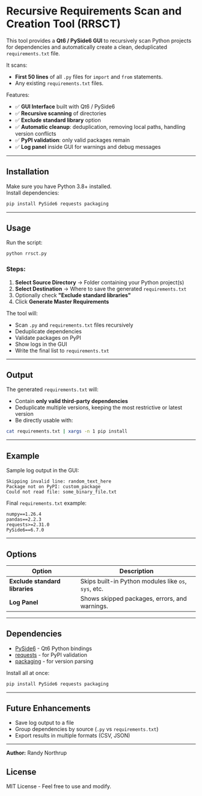 # Recursive Requirements Scan and Creation Tool (RRSCT)

This tool provides a **Qt6 / PySide6 GUI** to recursively scan Python projects for dependencies and automatically create a clean, deduplicated `requirements.txt` file.
  
It scans:
- **First 50 lines** of all `.py` files for `import` and `from` statements.
- Any existing `requirements.txt` files.

Features:
- ✅ **GUI Interface** built with Qt6 / PySide6  
- ✅ **Recursive scanning** of directories  
- ✅ **Exclude standard library** option  
- ✅ **Automatic cleanup**: deduplication, removing local paths, handling version conflicts  
- ✅ **PyPI validation**: only valid packages remain  
- ✅ **Log panel** inside GUI for warnings and debug messages  

---

## Installation

Make sure you have Python 3.8+ installed.  
Install dependencies:

```bash
pip install PySide6 requests packaging
```

---

## Usage

Run the script:

```bash
python rrsct.py
```

### Steps:
1. **Select Source Directory** → Folder containing your Python project(s)  
2. **Select Destination** → Where to save the generated `requirements.txt`  
3. Optionally check **"Exclude standard libraries"**  
4. Click **Generate Master Requirements**  

The tool will:
- Scan `.py` and `requirements.txt` files recursively
- Deduplicate dependencies
- Validate packages on PyPI
- Show logs in the GUI
- Write the final list to `requirements.txt`

---

## Output

The generated `requirements.txt` will:
- Contain **only valid third-party dependencies**
- Deduplicate multiple versions, keeping the most restrictive or latest version
- Be directly usable with:

```bash
cat requirements.txt | xargs -n 1 pip install
```

---

## Example

Sample log output in the GUI:
```
Skipping invalid line: random_text_here
Package not on PyPI: custom_package
Could not read file: some_binary_file.txt
```

Final `requirements.txt` example:
```
numpy==1.26.4
pandas==2.2.3
requests>=2.31.0
PySide6==6.7.0
```

---

## Options

| Option                      | Description                                          |
|-----------------------------|------------------------------------------------------|
| **Exclude standard libraries** | Skips built-in Python modules like `os`, `sys`, etc. |
| **Log Panel**                | Shows skipped packages, errors, and warnings.        |

---

## Dependencies

- [PySide6](https://pypi.org/project/PySide6/) - Qt6 Python bindings  
- [requests](https://pypi.org/project/requests/) - for PyPI validation  
- [packaging](https://pypi.org/project/packaging/) - for version parsing  

Install all at once:

```bash
pip install PySide6 requests packaging
```

---

## Future Enhancements

- Save log output to a file  
- Group dependencies by source (`.py` vs `requirements.txt`)  
- Export results in multiple formats (CSV, JSON)  

---

**Author:** Randy Northrup

## License

MIT License - Feel free to use and modify.
